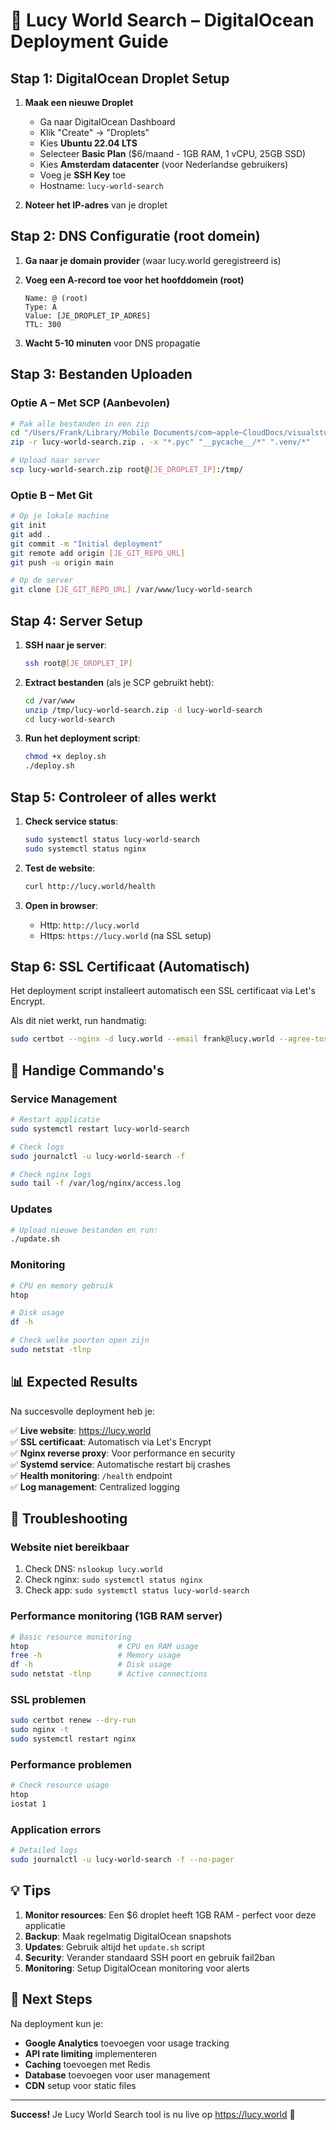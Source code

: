 # 🚀 Lucy World Search – DigitalOcean Deployment Guide

## Stap 1: DigitalOcean Droplet Setup

1. **Maak een nieuwe Droplet**

   - Ga naar DigitalOcean Dashboard
   - Klik "Create" → "Droplets"
   - Kies **Ubuntu 22.04 LTS**
   - Selecteer **Basic Plan** ($6/maand - 1GB RAM, 1 vCPU, 25GB SSD)
   - Kies **Amsterdam datacenter** (voor Nederlandse gebruikers)
   - Voeg je **SSH Key** toe
   - Hostname: `lucy-world-search`

2. **Noteer het IP-adres** van je droplet

## Stap 2: DNS Configuratie (root domein)

1. **Ga naar je domain provider** (waar lucy.world geregistreerd is)
2. **Voeg een A-record toe voor het hoofddomein (root)**

   ```text
   Name: @ (root)
   Type: A
   Value: [JE_DROPLET_IP_ADRES]
   TTL: 300
   ```

3. **Wacht 5-10 minuten** voor DNS propagatie

## Stap 3: Bestanden Uploaden

### Optie A – Met SCP (Aanbevolen)

```bash
# Pak alle bestanden in een zip
cd "/Users/Frank/Library/Mobile Documents/com~apple~CloudDocs/visualstudio/lucy world search"
zip -r lucy-world-search.zip . -x "*.pyc" "__pycache__/*" ".venv/*"

# Upload naar server
scp lucy-world-search.zip root@[JE_DROPLET_IP]:/tmp/
```

### Optie B – Met Git

```bash
# Op je lokale machine
git init
git add .
git commit -m "Initial deployment"
git remote add origin [JE_GIT_REPO_URL]
git push -u origin main

# Op de server
git clone [JE_GIT_REPO_URL] /var/www/lucy-world-search
```

## Stap 4: Server Setup

1. **SSH naar je server**:

   ```bash
   ssh root@[JE_DROPLET_IP]
   ```

2. **Extract bestanden** (als je SCP gebruikt hebt):

   ```bash
   cd /var/www
   unzip /tmp/lucy-world-search.zip -d lucy-world-search
   cd lucy-world-search
   ```

3. **Run het deployment script**:

   ```bash
   chmod +x deploy.sh
   ./deploy.sh
   ```

## Stap 5: Controleer of alles werkt

1. **Check service status**:

   ```bash
   sudo systemctl status lucy-world-search
   sudo systemctl status nginx
   ```

2. **Test de website**:

   ```bash
   curl http://lucy.world/health
   ```

3. **Open in browser**:
   - Http: `http://lucy.world`
   - Https: `https://lucy.world` (na SSL setup)

## Stap 6: SSL Certificaat (Automatisch)

Het deployment script installeert automatisch een SSL certificaat via Let's Encrypt.

Als dit niet werkt, run handmatig:

```bash
sudo certbot --nginx -d lucy.world --email frank@lucy.world --agree-tos --non-interactive
```

## 🔧 Handige Commando's

### Service Management

```bash
# Restart applicatie
sudo systemctl restart lucy-world-search

# Check logs
sudo journalctl -u lucy-world-search -f

# Check nginx logs
sudo tail -f /var/log/nginx/access.log
```

### Updates

```bash
# Upload nieuwe bestanden en run:
./update.sh
```

### Monitoring

```bash
# CPU en memory gebruik
htop

# Disk usage
df -h

# Check welke poorten open zijn
sudo netstat -tlnp
```

## 📊 Expected Results

Na succesvolle deployment heb je:

✅ **Live website**: <https://lucy.world>  
✅ **SSL certificaat**: Automatisch via Let's Encrypt  
✅ **Nginx reverse proxy**: Voor performance en security  
✅ **Systemd service**: Automatische restart bij crashes  
✅ **Health monitoring**: `/health` endpoint  
✅ **Log management**: Centralized logging  

## 🚨 Troubleshooting

### Website niet bereikbaar

1. Check DNS: `nslookup lucy.world`
2. Check nginx: `sudo systemctl status nginx`
3. Check app: `sudo systemctl status lucy-world-search`

### Performance monitoring (1GB RAM server)

```bash
# Basic resource monitoring
htop                    # CPU en RAM usage
free -h                 # Memory usage
df -h                   # Disk usage
sudo netstat -tlnp      # Active connections
```

### SSL problemen

```bash
sudo certbot renew --dry-run
sudo nginx -t
sudo systemctl restart nginx
```

### Performance problemen

```bash
# Check resource usage
htop
iostat 1
```

### Application errors

```bash
# Detailed logs
sudo journalctl -u lucy-world-search -f --no-pager
```

## 💡 Tips

1. **Monitor resources**: Een $6 droplet heeft 1GB RAM - perfect voor deze applicatie
2. **Backup**: Maak regelmatig DigitalOcean snapshots
3. **Updates**: Gebruik altijd het `update.sh` script
4. **Security**: Verander standaard SSH poort en gebruik fail2ban
5. **Monitoring**: Setup DigitalOcean monitoring voor alerts

## 🎯 Next Steps

Na deployment kun je:

- **Google Analytics** toevoegen voor usage tracking
- **API rate limiting** implementeren
- **Caching** toevoegen met Redis
- **Database** toevoegen voor user management
- **CDN** setup voor static files

---

**Success!** Je Lucy World Search tool is nu live op <https://lucy.world> 🎉
